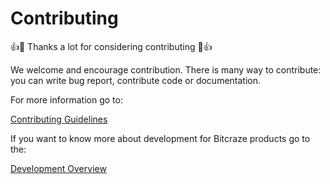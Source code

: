 Contributing
============

👍🎉 Thanks a lot for considering contributing 🎉👍

We welcome and encourage contribution. There is many way to contribute: you can
write bug report, contribute code or documentation. 

For more information go to:

[Contributing Guidelines](https://www.bitcraze.io/development/contribute/)

If you want to know more about development for Bitcraze products go to the:

[Development Overview](https://www.bitcraze.io/development/development-overview/)
